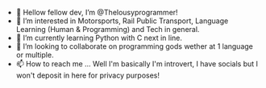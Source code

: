 - 👋 Hellow fellow dev, I’m @Thelousyprogrammer!
- 👀 I’m interested in Motorsports, Rail Public Transport, Language Learning (Human & Programming) and Tech in general.
- 🌱 I’m currently learning Python with C next in line.
- 💞️ I’m looking to collaborate on programming gods wether at 1 language or multiple.
- 📫 How to reach me ... Well I'm basically I'm introvert, I have socials but I won't deposit in here for privacy purposes!

<!---
Thelousyprogrammer/Thelousyprogrammer is a ✨ special ✨ repository because its `README.md` (this file) appears on your GitHub profile.
You can click the Preview link to take a look at your changes.
--->
